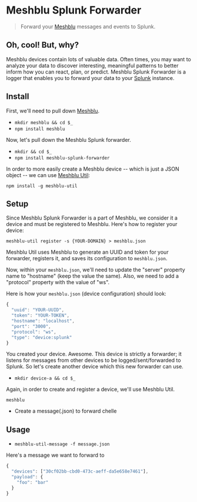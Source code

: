 # Meshblu Splunk Forwarder
> Forward your [Meshblu](https://github.com/octoblu/meshblu) messages and events to Splunk.

## Oh, cool! But, why?
Meshblu devices contain lots of valuable data. Often times, you may want to analyze your data to discover interesting, meaningful patterns to better inform how you can react, plan, or predict. Meshblu Splunk Forwarder is a logger that enables you to forward your data to your [Splunk](https://splunk.com) instance.

## Install
First, we'll need to pull down [Meshblu](https://github.com/octoblu/meshblu).

- `mkdir meshblu && cd $_`
- `npm install meshblu`

Now, let's pull down the Meshblu Splunk forwarder.

- `mkdir && cd $_`
- `npm install meshblu-splunk-forwarder`

In order to more easily create a Meshblu device -- which is just a JSON object -- we can use [Meshblu Util](https://github.com/octoblu/meshblu-util):

`npm install -g meshblu-util`

## Setup
Since Meshblu Splunk Forwarder is a part of Meshblu, we consider it a device and must be registered to Meshblu. Here's how to register your device:

`meshblu-util register -s {YOUR-DOMAIN} > meshblu.json`

Meshblu Util uses Meshblu to generate an UUID and token for your forwarder, registers it, and saves its configuration to `meshblu.json`.

Now, within your `meshblu.json`, we'll need to update the "server" property name to "hostname" (keep the value the same). Also, we need to add a "protocol" property with the value of "ws".

Here is how your `meshblu.json` (device configuration) should look:

``` javascript
{
  "uuid": "YOUR-UUID",
  "token": "YOUR-TOKEN",
  "hostname": "localhost",
  "port": "3000",
  "protocol": "ws",
  "type": "device:splunk"
}
```

You created your device. Awesome.
This device is strictly a forwarder; it listens for messages from other devices to be logged/sent/forwarded to Splunk. So let's create another device which this new forwarder can use.

- `mkdir device-a && cd $_`

Again, in order to create and register a device, we'll use Meshblu Util.

`meshblu`

- Create a message(.json) to forward
chelle

## Usage
- `meshblu-util-message -f message.json`

Here's a message we want to forward to
``` javascript
{
  "devices": ["30cf02bb-cbd0-473c-aeff-da5e658e7461"],
  "payload": {
    "foo": "bar"
  }
}
```
